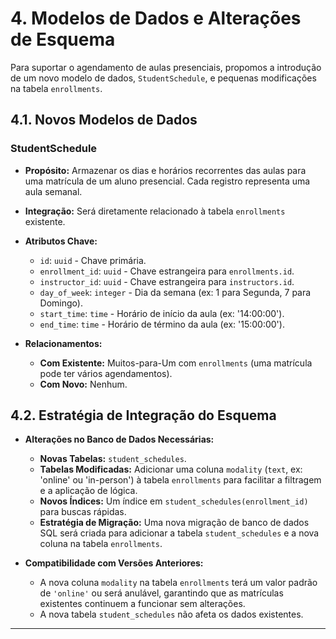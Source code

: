 # 4. Modelos de Dados e Alterações de Esquema

Para suportar o agendamento de aulas presenciais, propomos a introdução de um novo modelo de dados, `StudentSchedule`, e pequenas modificações na tabela `enrollments`.

## 4.1. Novos Modelos de Dados

### **StudentSchedule**
*   **Propósito:** Armazenar os dias e horários recorrentes das aulas para uma matrícula de um aluno presencial. Cada registro representa uma aula semanal.
*   **Integração:** Será diretamente relacionado à tabela `enrollments` existente.

*   **Atributos Chave:**
    *   `id`: `uuid` - Chave primária.
    *   `enrollment_id`: `uuid` - Chave estrangeira para `enrollments.id`.
    *   `instructor_id`: `uuid` - Chave estrangeira para `instructors.id`.
    *   `day_of_week`: `integer` - Dia da semana (ex: 1 para Segunda, 7 para Domingo).
    *   `start_time`: `time` - Horário de início da aula (ex: '14:00:00').
    *   `end_time`: `time` - Horário de término da aula (ex: '15:00:00').

*   **Relacionamentos:**
    *   **Com Existente:** Muitos-para-Um com `enrollments` (uma matrícula pode ter vários agendamentos).
    *   **Com Novo:** Nenhum.

## 4.2. Estratégia de Integração do Esquema

*   **Alterações no Banco de Dados Necessárias:**
    *   **Novas Tabelas:** `student_schedules`.
    *   **Tabelas Modificadas:** Adicionar uma coluna `modality` (`text`, ex: 'online' ou 'in-person') à tabela `enrollments` para facilitar a filtragem e a aplicação de lógica.
    *   **Novos Índices:** Um índice em `student_schedules(enrollment_id)` para buscas rápidas.
    *   **Estratégia de Migração:** Uma nova migração de banco de dados SQL será criada para adicionar a tabela `student_schedules` e a nova coluna na tabela `enrollments`.

*   **Compatibilidade com Versões Anteriores:**
    *   A nova coluna `modality` na tabela `enrollments` terá um valor padrão de `'online'` ou será anulável, garantindo que as matrículas existentes continuem a funcionar sem alterações.
    *   A nova tabela `student_schedules` não afeta os dados existentes.

---
